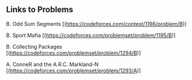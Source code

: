 ## Links to Problems

B. Odd Sum Segments
[(https://codeforces.com/contest/1196/problem/B)]

B. Sport Mafia
[(https://codeforces.com/problemset/problem/1195/B)]

B. Collecting Packages
[(https://codeforces.com/problemset/problem/1294/B)]

A. ConneR and the A.R.C. Markland-N
[(https://codeforces.com/problemset/problem/1293/A)]
